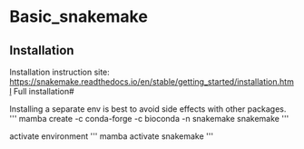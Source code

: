 # Basic_snakemake


## Installation 

Installation instruction site: https://snakemake.readthedocs.io/en/stable/getting_started/installation.html Full installation#


Installing a separate env is best to avoid side effects with other packages.
'''
mamba create -c conda-forge -c bioconda -n snakemake snakemake 
'''

activate environment 
'''
mamba activate snakemake
'''
